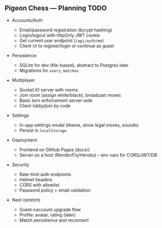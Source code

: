 ## Pigeon Chess — Planning TODO

- Accounts/Auth
  - Email/password registration (bcrypt hashing)
  - Login/logout with httpOnly JWT cookie
  - Get current user endpoint (`/api/auth/me`)
  - Client UI to register/login or continue as guest

- Persistence
  - SQLite for dev (file-based), abstract to Postgres later
  - Migrations for `users`, `matches`

- Multiplayer
  - Socket.IO server with rooms
  - Join room (assign white/black), broadcast moves
  - Basic turn enforcement server-side
  - Client lobby/join by code

- Settings
  - In-app settings modal (theme, show legal moves, sounds)
  - Persist in `localStorage`

- Deployment
  - Frontend on GitHub Pages (docs/)
  - Server on a host (Render/Fly/Heroku) – env vars for CORS/JWT/DB

- Security
  - Rate-limit auth endpoints
  - Helmet headers
  - CORS with allowlist
  - Password policy + email validation

- Next (stretch)
  - Guest→account upgrade flow
  - Profile: avatar, rating (later)
  - Match persistence and reconnect
